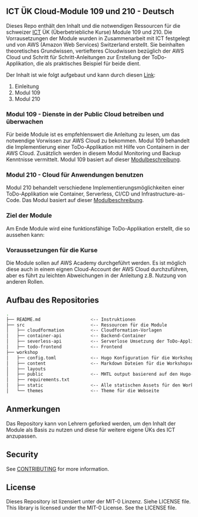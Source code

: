 ## ICT ÜK Cloud-Module 109 und 210 - Deutsch

Dieses Repo enthält den Inhalt und die notwendigen Ressourcen für die schweizer [ICT](https://www.ict-berufsbildung.ch/) ÜK (Überbetriebliche Kurse) Module 109 und 210.
Die Vorrausetzungen der Module wurden in Zusammenarbeit mit ICT festgelegt und von AWS (Amazon Web Services) Switzerland erstellt. Sie beinhalten theoretisches Grundwissen, vertiefteres Cloudwissen bezüglich der AWS Cloud und Schritt für Schritt-Anleitungen zur Erstellung der ToDo-Applikation, die als praktisches Beispiel für beide dient.

Der Inhalt ist wie folgt aufgebaut und kann durch diesen [Link]():
1. Einleitung
2. Modul 109
3. Modul 210

### Modul 109 - Dienste in der Public Cloud betreiben und überwachen
Für beide Module ist es empfehlenswert die Anleitung zu lesen, um das notwendige Vorwissen zur AWS Cloud zu bekommen.
Modul 109 behandelt die Implementierung einer ToDo-Applikation mit Hilfe von Containern in der AWS Cloud. Zusätzlich werden in diesem Modul Monitoring und Backup Kenntnisse vermittelt.
Modul 109 basiert auf dieser [Modulbeschreibung](https://www.modulbaukasten.ch/module/109/1/de-DE?title=Dienste-in-der-Public-Cloud-betreiben-und-%C3%BCberwachen).

### Modul 210 - Cloud für Anwendungen benutzen
Modul 210 behandelt verschiedene Implementierungsmöglichkeiten einer ToDo-Applikation wie Container, Serverless, CI/CD und Infrastructure-as-Code.
Das Modul basiert auf dieser [Modulbeschreibung](https://www.modulbaukasten.ch/module/210/1/de-DE?title=Public-Cloud-f%C3%BCr-Anwendungen-nutzen).

### Ziel der Module
Am Ende Module wird eine funktionsfähige ToDo-Applikation erstellt, die so aussehen kann:

### Voraussetzungen für die Kurse
Die Module sollen auf AWS Academy durchgeführt werden. Es ist möglich diese auch in einem eignen Cloud-Account der AWS Cloud durchzuführen, aber es führt zu leichten Abweichungen in der Anleitung z.B. Nutzung von anderen Rollen.


## Aufbau des Repositories
```bash
.
├── README.md                   <-- Instruktionen
├── src                         <-- Ressourcen für die Module
│   ├── cloudformation          <-- Cloudformation-Vorlagen
│   ├── container-api           <-- Backend-Container
│   ├── severless-api           <-- Serverlose Umsetzung der ToDo-Applikation
│   ├── todo-frontend           <-- Frontend
├── workshop
│   ├── config.toml             <-- Hugo Konfiguration für die Workshop Webseite
│   ├── content                 <-- Markdown Dateien für die Workshopseiten
│   ├── layouts                
│   ├── public                  <-- MHTL output basierend auf den Hugo-Dateien
│   ├── requirements.txt        
│   ├── static                  <-- Alle statischen Assets für den Workshop (z.B. Bilder, Dokumente, etc)
│   └── themes                  <-- Theme für die Webseite
```

## Anmerkungen
Das Repository kann von Lehrern geforked werden, um den Inhalt der Module als Basis zu nutzen und diese für weitere eigene ÜKs des ICT anzupassen.

## Security

See [CONTRIBUTING](CONTRIBUTING.md#security-issue-notifications) for more information.

## License
Dieses Repository ist lizensiert unter der MIT-0 Linzenz. Siehe LICENSE file.
This library is licensed under the MIT-0 License. See the LICENSE file.

